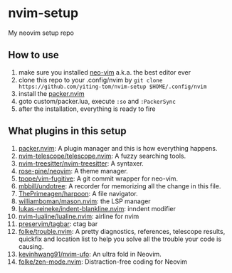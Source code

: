 # nvim-setup
My neovim setup repo

## How to use
1. make sure you installed [neo-vim](https://github.com/neovim/neovim) a.k.a. the best editor ever
2. clone this repo to your .config/nvim by `git clone https://github.com/yiting-tom/nvim-setup $HOME/.config/nvim`
3. install the [packer.nvim](https://github.com/wbthomason/packer.nvim)
4. goto custom/packer.lua, execute `:so` and `:PackerSync`
5. after the installation, everything is ready to fire

## What plugins in this setup
1. [packer.nvim](https://github.com/wbthomason/packer.nvim): A plugin manager and this is how everything happens.
2. [nvim-telescope/telescope.nvim](https://github.com/nvim-telescope/telescope.nvim): A fuzzy searching tools.
3. [nvim-treesitter/nvim-treesitter](https://github.com/nvim-treesitter/nvim-treesitter): A syntaxer.
4. [rose-pine/neovim](https://github.com/rose-pine/neovim): A theme manager.
5. [tpope/vim-fugitive](https://github.com/pope/vim-fugitive): A git commit wrapper for neo-vim.
6. [mbbill/undotree](https://github.com/mbbill/undotree): A recorder for memorizing all the change in this file.
7. [ThePrimeagen/harpoon](https://github.com/ThePrimeagen/harpoon): A file navigator.
8. [williamboman/mason.nvim](https://github.com/williamboman/mason.nvim): the LSP manager
9. [lukas-reineke/indent-blankline.nvim](https://github.com/lukas-reineke/indent-blankline.nvim): inndent modifier
10. [nvim-lualine/lualine.nvim](https://github.com/nvim-lualine/lualine.nvim): airline for nvim
11. [preservim/tagbar](https://github.com/preservim/tagbar): ctag bar
12. [folke/trouble.nvim](https://github.com/folke/trouble.nvim): A pretty diagnostics, references, telescope results, quickfix and location list to help you solve all the trouble your code is causing.
13. [kevinhwang91/nvim-ufo](https://github.com/kevinhwang91/nvim-ufo): An ultra fold in Neovim.
13. [folke/zen-mode.nvim](https://github.com/folke/zen-mode.nvim): Distraction-free coding for Neovim
